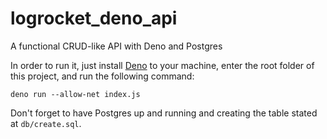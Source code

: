 # logrocket_deno_api
A functional CRUD-like API with Deno and Postgres

In order to run it, just install [Deno](https://deno.land/) to your machine, enter the root folder of this project, and run the following command:

```
deno run --allow-net index.js
```

Don't forget to have Postgres up and running and creating the table stated at `db/create.sql`.
